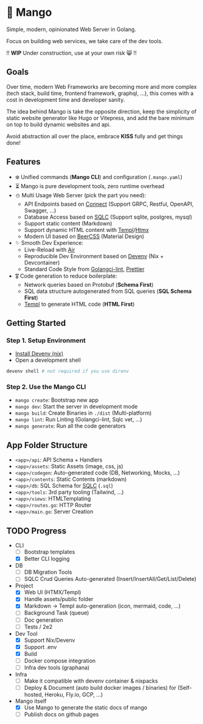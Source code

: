 # 🥭 Mango

Simple, modern, opinionated Web Server in Golang.

Focus on building web services, we take care of the dev tools.

!! **WIP** Under construction, use at your own risk 😸 !!

## Goals

Over time, modern Web Frameworks are becoming more and more complex (tech stack, build time, frontend framework, graphql, ...), this comes with a cost in development time and developer sanity.

The idea behind Mango is take the opposite direction, keep the simplicity of static website generator like Hugo or Vitepress, and add the bare minimum on top to build dynamic websites and api.

Avoid abstraction all over the place, embrace **KISS** fully and get things done!

## Features

- ❄️ Unified commands (**Mango CLI**) and configuration (`.mango.yaml`)
- ⏳ Mango is pure development tools, zero runtime overhead
- ⛄ Multi Usage Web Server (pick the part you need):
  - API Endpoints based on [Connect](https://connectrpc.com/) (Support GRPC, Restful, OpenAPI, Swagger, ...)
  - Database Access based on [SQLC](https://github.com/sqlc-dev/sqlc) (Support sqlite, postgres, mysql)
  - Support static content (Markdown)
  - Support dynamic HTML content with [Templ](https://github.com/a-h/templ)/[Htmx](https://htmx.org/)
  - Modern UI based on [BeerCSS](https://www.beercss.com/) (Material Design)
- ✨ Smooth Dev Experience:
  - Live-Reload with [Air](https://github.com/cosmtrek/air)
  - Reproducible Dev Environment based on [Devenv](https://devenv.sh/) (Nix + Devcontainer)
  - Standard Code Style from [Golangci-lint](https://github.com/golangci/golangci-lint), [Prettier](https://prettier.io/)
- 🎖 Code generation to reduce boilerplate:
  - Network queries based on Protobuf (**Schema First**)
  - SQL data structure autogenerated from SQL queries (**SQL Schema First**)
  - [Templ](https://github.com/a-h/templ) to generate HTML code (**HTML First**)

## Getting Started

### Step 1. Setup Environment

- [Install Devenv (nix)](https://devenv.sh/getting-started/)
- Open a development shell

```sh
devenv shell # not required if you use direnv
```

### Step 2. Use the Mango CLI

- `mango create`: Bootstrap new app
- `mango dev`: Start the server in development mode
- `mango build`: Create Binaries in `./dist` (Multi-platform)
- `mango lint`: Run Linting (Golangci-lint, Sqlc vet, ...)
- `mango generate`: Run all the code generators

## App Folder Structure

- `<app>/api`: API Schema + Handlers
- `<app>/assets`: Static Assets (image, css, js)
- `<app>/codegen`: Auto-generated code (DB, Networking, Mocks, ...)
- `<app>/contents`: Static Contents (markdown)
- `<app>/db`: SQL Schema for [SQLC](https://github.com/sqlc-dev/sqlc) (`.sql`)
- `<app>/tools`: 3rd party tooling (Tailwind, ...)
- `<app>/views`: HTMLTemplating
- `<app>/routes.go`: HTTP Router
- `<app>/main.go`: Server Creation

## TODO Progress

- CLI
  - [ ] Bootstrap templates
  - [x] Better CLI logging
- DB
  - [ ] DB Migration Tools
  - [ ] SQLC Crud Queries Auto-generated (Insert/InsertAll/Get/List/Delete)
- Project
  - [x] Web UI (HTMX/Templ)
  - [x] Handle assets/public folder
  - [x] Markdown -> Templ auto-generation (icon, mermaid, code, ...)
  - [ ] Background Task (queue)
  - [ ] Doc generation
  - [ ] Tests / 2e2
- Dev Tool
  - [x] Support Nix/Devenv
  - [x] Support .env
  - [x] Build
  - [ ] Docker compose integration
  - [ ] Infra dev tools (graphana)
- Infra
  - [ ] Make it compatible with devenv container & nixpacks
  - [ ] Deploy & Document (auto build docker images / binaries) for (Self-hosted, Heroku, Fly.io, GCP, ...)
- Mango itself
  - [x] Use Mango to generate the static docs of mango
  - [ ] Publish docs on github pages

